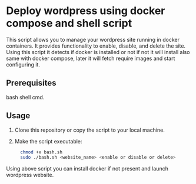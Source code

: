 # Deploy wordpress using docker compose and shell script


This script allows you to manage your wordpress site running in docker containers. It provides functionality to enable, disable, and delete the site. Using this script it detects if docker is installed or not if not it will install also same with docker compose, later it will fetch require images and start configuring it.

## Prerequisites

bash shell cmd.

## Usage

1. Clone this repository or copy the script to your local machine.

2. Make the script executable:
   ```bash
     chmod +x bash.sh
     sudo ./bash.sh <website_name> <enable or disable or delete>
   

Using above script you can install docker if not present and launch wordpress website.
